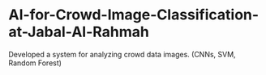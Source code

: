 # AI-for-Crowd-Image-Classification-at-Jabal-Al-Rahmah
Developed a system for analyzing crowd data images. (CNNs, SVM, Random Forest)
